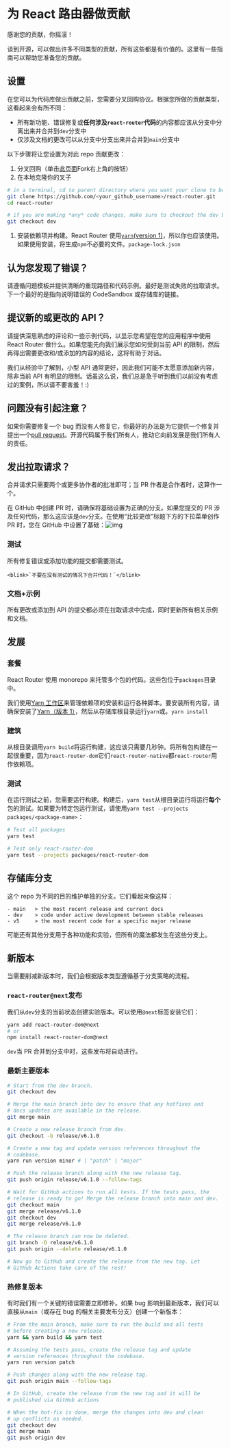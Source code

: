 #  为 React 路由器做贡献

感谢您的贡献，你摇滚！

谈到开源，可以做出许多不同类型的贡献，所有这些都是有价值的。这里有一些指南可以帮助您准备您的贡献。

## 设置

在您可以为代码库做出贡献之前，您需要分叉回购协议。根据您所做的贡献类型，这看起来会有所不同：

- 所有新功能、错误修复或**任何涉及`react-router`代码**的内容都应该从分支中分离出来并合并到`dev`分支中
- 仅涉及文档的更改可以从分支中分支出来并合并到`main`分支中

以下步骤将让您设置为对此 repo 贡献更改：

1. 分叉回购（单击[此页面](https://github.com/remix-run/react-router)Fork右上角的按钮）
2. 在本地克隆你的叉子

```bash
# in a terminal, cd to parent directory where you want your clone to be, then
git clone https://github.com/<your_github_username>/react-router.git
cd react-router

# if you are making *any* code changes, make sure to checkout the dev branch
git checkout dev
```

1. 安装依赖项并构建。React Router 使用[`yarn`(version 1)](https://classic.yarnpkg.com/lang/en/docs/install)，所以你也应该使用。如果使用安装，将生成`npm`不必要的文件。`package-lock.json`

## 认为您发现了错误？

请遵循问题模板并提供清晰的重现路径和代码示例。最好是测试失败的拉取请求。下一个最好的是指向说明错误的 CodeSandbox 或存储库的链接。

## 提议新的或更改的 API？

请提供深思熟虑的评论和一些示例代码，以显示您希望在您的应用程序中使用 React Router 做什么。如果您能先向我们展示您如何受到当前 API 的限制，然后再得出需要更改和/或添加的内容的结论，这将有助于对话。

我们从经验中了解到，小型 API 通常更好，因此我们可能不太愿意添加新内容，除非当前 API 有明显的限制。话虽这么说，我们总是急于听到我们以前没有考虑过的案例，所以请不要害羞！:)

## 问题没有引起注意？

如果你需要修复一个 bug 而没有人修复它，你最好的办法是为它提供一个修复并提出一个[pull request](https://help.github.com/en/github/collaborating-with-issues-and-pull-requests/creating-a-pull-request)。开源代码属于我们所有人，推动它向前发展是我们所有人的责任。

## 发出拉取请求？

合并请求只需要两个或更多协作者的批准即可；当 PR 作者是合作者时，这算作一个。

在 GitHub 中创建 PR 时，请确保将基础设置为正确的分支。如果您提交的 PR 涉及任何代码，那么这应该是`dev`分支。在使用“比较更改”标题下方的下拉菜单创作 PR 时，您在 GitHub 中设置了基础：![img](https://raw.githubusercontent.com/remix-run/react-router/main/static/base-branch.png)

### 测试

所有修复错误或添加功能的提交都需要测试。

```
<blink>`不要在没有测试的情况下合并代码！`</blink>
```

### 文档+示例

所有更改或添加到 API 的提交都必须在拉取请求中完成，同时更新所有相关示例和文档。

## 发展

### 套餐

React Router 使用 monorepo 来托管多个包的代码。这些包位于`packages`目录中。

我们使用[Yarn 工作区](https://classic.yarnpkg.com/en/docs/workspaces/)来管理依赖项的安装和运行各种脚本。要安装所有内容，请确保安装了[Yarn（版本 1）](https://classic.yarnpkg.com/lang/en/docs/install)，然后从存储库根目录运行`yarn`或。`yarn install`

### 建筑

从根目录调用`yarn build`将运行构建，这应该只需要几秒钟。将所有包构建在一起很重要，因为`react-router-dom`它们`react-router-native`都`react-router`用作依赖项。

### 测试

在运行测试之前，您需要运行构建。构建后，`yarn test`从根目录运行将运行**每个**包的测试。如果要为特定包运行测试，请使用`yarn test --projects packages/<package-name>`：

```bash
# Test all packages
yarn test

# Test only react-router-dom
yarn test --projects packages/react-router-dom
```

## 存储库分支

这个 repo 为不同的目的维护单独的分支。它们看起来像这样：

```
- main   > the most recent release and current docs
- dev    > code under active development between stable releases
- v5     > the most recent code for a specific major release
```

可能还有其他分支用于各种功能和实验，但所有的魔法都发生在这些分支上。

## 新版本

当需要削减新版本时，我们会根据版本类型遵循基于分支策略的流程。

### `react-router@next`发布

我们从`dev`分支的当前状态创建实验版本。可以使用`@next`标签安装它们：

```bash
yarn add react-router-dom@next
# or
npm install react-router-dom@next
```

`dev`当 PR 合并到分支中时，这些发布将自动进行。

### 最新主要版本

```bash
# Start from the dev branch.
git checkout dev

# Merge the main branch into dev to ensure that any hotfixes and
# docs updates are available in the release.
git merge main

# Create a new release branch from dev.
git checkout -b release/v6.1.0

# Create a new tag and update version references throughout the
# codebase.
yarn run version minor # | "patch" | "major"

# Push the release branch along with the new release tag.
git push origin release/v6.1.0 --follow-tags

# Wait for GitHub actions to run all tests. If the tests pass, the
# release is ready to go! Merge the release branch into main and dev.
git checkout main
git merge release/v6.1.0
git checkout dev
git merge release/v6.1.0

# The release branch can now be deleted.
git branch -D release/v6.1.0
git push origin --delete release/v6.1.0

# Now go to GitHub and create the release from the new tag. Let
# GitHub Actions take care of the rest!
```

### 热修复版本

有时我们有一个关键的错误需要立即修补。如果 bug 影响到最新版本，我们可以直接从`main`（或存在 bug 的相关主要发布分支）创建一个新版本：

```bash
# From the main branch, make sure to run the build and all tests
# before creating a new release.
yarn && yarn build && yarn test

# Assuming the tests pass, create the release tag and update
# version references throughout the codebase.
yarn run version patch

# Push changes along with the new release tag.
git push origin main --follow-tags

# In GitHub, create the release from the new tag and it will be
# published via GitHub actions

# When the hot-fix is done, merge the changes into dev and clean
# up conflicts as needed.
git checkout dev
git merge main
git push origin dev
```